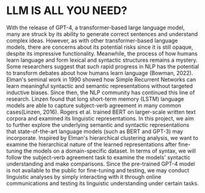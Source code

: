 # LLM IS ALL YOU NEED?

With the release of GPT-4, a transformer-based large language model, many are struck
by its ability to generate correct sentences and understand complex ideas. However, as
with other transformer-based language models, there are concerns about its potential
risks since it is still opaque, despite its impressive functionality.
Meanwhile, the process of how humans learn language and form lexical and syntactic
structures remains a mystery. Some researchers suggest that such rapid progress in
NLP has the potential to transform debates about how humans learn language
(Bowman, 2022).
Elman's seminal work in 1990 showed how Simple Recurrent Networks can learn
meaningful syntactic and semantic representations without targeted inductive biases.
Since then, the NLP community has continued this line of research. Linzen found that
long short-term memory (LSTM) language models are able to capture subject-verb
agreement in many common cases(Linzen, 2016). Rogers et al. trained BERT on
larger-scale written text corpora and examined its linguistic representations.
In this project, we aim to further explore the underlying semantic and syntactic
representations that state-of-the-art language models (such as BERT and GPT-3) may
incorporate. Inspired by Elman's hierarchical clustering analysis, we want to examine
the hierarchical nature of the learned representations after fine-tuning the models on a
domain-specific dataset. In terms of syntax, we will follow the subject-verb agreement
task to examine the models' syntactic understanding and make comparisons.
Since the pre-trained GPT-4 model is not available to the public for fine-tuning and
testing, we may conduct linguistic analyses by simply interacting with it through online
communications and testing its linguistic understanding under certain tasks.
